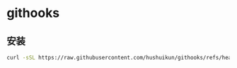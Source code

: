 # githooks

## 安装

```bash
curl -sSL https://raw.githubusercontent.com/hushuikun/githooks/refs/heads/test/script.sh | bash
```
